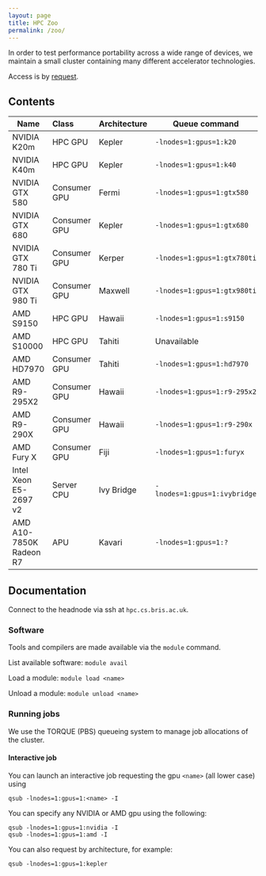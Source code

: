 ```yaml
---
layout: page
title: HPC Zoo
permalink: /zoo/
---
```


In order to test performance portability across a wide range of devices,
we maintain a small cluster containing many different accelerator technologies.

Access is by [request](mailto:tom.deakin@bristol.ac.uk).

## Contents

| Name                    | Class         | Architecture | Queue command                |
| ------------------------|:--------------| -------------|------------------------------|
| NVIDIA K20m             | HPC GPU       | Kepler       | `-lnodes=1:gpus=1:k20`       |
| NVIDIA K40m             | HPC GPU       | Kepler       | `-lnodes=1:gpus=1:k40`       |
| NVIDIA GTX 580          | Consumer GPU  | Fermi        | `-lnodes=1:gpus=1:gtx580`    |
| NVIDIA GTX 680          | Consumer GPU  | Kepler       | `-lnodes=1:gpus=1:gtx680`    |
| NVIDIA GTX 780 Ti       | Consumer GPU  | Kerper       | `-lnodes=1:gpus=1:gtx780ti`  |
| NVIDIA GTX 980 Ti       | Consumer GPU  | Maxwell      | `-lnodes=1:gpus=1:gtx980ti`  |
| AMD S9150               | HPC GPU       | Hawaii       | `-lnodes=1:gpus=1:s9150`     |
| AMD S10000              | HPC GPU       | Tahiti       | Unavailable                  |
| AMD HD7970              | Consumer GPU  | Tahiti       | `-lnodes=1:gpus=1:hd7970`    |
| AMD R9-295X2            | Consumer GPU  | Hawaii       | `-lnodes=1:gpus=1:r9-295x2`  |
| AMD R9-290X             | Consumer GPU  | Hawaii       | `-lnodes=1:gpus=1:r9-290x`   |
| AMD Fury X              | Consumer GPU  | Fiji         | `-lnodes=1:gpus=1:furyx`     |
| Intel Xeon E5-2697 v2   | Server CPU    | Ivy Bridge   | `-lnodes=1:gpus=1:ivybridge` |
| AMD A10-7850K Radeon R7 | APU           | Kavari       | `-lnodes=1:gpus=1:?`         |

## Documentation

Connect to the headnode via ssh at `hpc.cs.bris.ac.uk`.

### Software

Tools and compilers are made available via the `module` command.

List available software: `module avail`

Load a module: `module load <name>`

Unload a module: `module unload <name>`

### Running jobs

We use the TORQUE (PBS) queueing system to manage job allocations of the cluster.

#### Interactive job

You can launch an interactive job requesting the gpu `<name>` (all lower case) using

    qsub -lnodes=1:gpus=1:<name> -I

You can specify any NVIDIA or AMD gpu using the following:

    qsub -lnodes=1:gpus=1:nvidia -I
    qsub -lnodes=1:gpus=1:amd -I

You can also request by architecture, for example:

    qsub -lnodes=1:gpus=1:kepler

